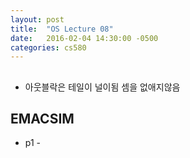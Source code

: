 ```yaml
---
layout: post
title:  "OS Lecture 08"
date:   2016-02-04 14:30:00 -0500
categories: cs580
---
```




## 
* 아웃블락은 테일이 널이됨 셈을 없애지않음



## EMACSIM

* p1 - 
